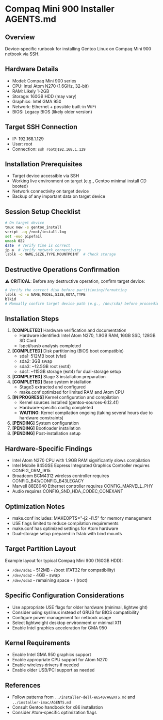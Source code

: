 # Compaq Mini 900 Installer AGENTS.md

## Overview
Device-specific runbook for installing Gentoo Linux on Compaq Mini 900 netbook via SSH.

## Hardware Details
- Model: Compaq Mini 900 series
- CPU: Intel Atom N270 (1.6GHz, 32-bit)
- RAM: Likely 1-2GB
- Storage: 160GB HDD (may vary)
- Graphics: Intel GMA 950
- Network: Ethernet + possible built-in WiFi
- BIOS: Legacy BIOS (likely older version)

## Target SSH Connection
- IP: 192.168.1.129
- User: root
- Connection: `ssh root@192.168.1.129`

## Installation Prerequisites
- Target device accessible via SSH
- Working live environment on target (e.g., Gentoo minimal install CD booted)
- Network connectivity on target device
- Backup of any important data on target device

## Session Setup Checklist
```bash
# On target device
tmux new -s gentoo_install
script -aq /root/install.log
set -euo pipefail
umask 022
date  # Verify time is correct
ip a  # Verify network connectivity
lsblk -o NAME,SIZE,TYPE,MOUNTPOINT  # Check storage
```

## Destructive Operations Confirmation
⚠️ **CRITICAL**: Before any destructive operation, confirm target device:

```bash
# Verify the correct disk before partitioning/formatting
lsblk -d -o NAME,MODEL,SIZE,ROTA,TYPE
blkid
# Manually confirm target device path (e.g., /dev/sda) before proceeding
```

## Installation Steps
1. **[COMPLETED]** Hardware verification and documentation
   - Hardware identified: Intel Atom N270, 1.9GB RAM, 16GB SSD, 128GB SD Card
   - lspci/lsusb analysis completed
2. **[COMPLETED]** Disk partitioning (BIOS boot compatible)
   - sda1: 512MB boot (vfat)
   - sda2: 3GB swap
   - sda3: ~12.5GB root (ext4)
   - sdc1: ~115GB storage (ext4) for dual-storage setup
3. **[COMPLETED]** Stage 3 installation preparation
4. **[COMPLETED]** Base system installation
   - Stage3 extracted and configured
   - make.conf optimized for limited RAM and Atom CPU
5. **[IN PROGRESS]** Kernel configuration and compilation
   - Kernel sources installed (gentoo-sources-6.12.41)
   - Hardware-specific config completed
   - **WAITING**: Kernel compilation ongoing (taking several hours due to hardware constraints)
6. **[PENDING]** System configuration
7. **[PENDING]** Bootloader installation
8. **[PENDING]** Post-installation setup

## Hardware-Specific Findings
- Intel Atom N270 CPU with 1.9GB RAM significantly slows compilation
- Intel Mobile 945GSE Express Integrated Graphics Controller requires CONFIG_DRM_I915
- Broadcom BCM4312 wireless controller requires CONFIG_B43/CONFIG_B43LEGACY
- Marvell 88E8040 Ethernet controller requires CONFIG_MARVELL_PHY
- Audio requires CONFIG_SND_HDA_CODEC_CONEXANT

## Optimization Notes
- make.conf includes: MAKEOPTS="-j2 -l1.5" for memory management
- USE flags limited to reduce compilation requirements
- make.conf has optimized settings for Atom hardware
- Dual-storage setup prepared in fstab with bind mounts

## Target Partition Layout
Example layout for typical Compaq Mini 900 (160GB HDD):
- `/dev/sda1` - 512MB - /boot (FAT32 for compatibility)
- `/dev/sda2` - 4GB - swap
- `/dev/sda3` - remaining space - / (root)

## Specific Configuration Considerations
- Use appropriate USE flags for older hardware (minimal, lightweight)
- Consider using syslinux instead of GRUB for BIOS compatibility
- Configure power management for netbook usage
- Select lightweight desktop environment or minimal X11
- Enable Intel graphics acceleration for GMA 950

## Kernel Requirements
- Enable Intel GMA 950 graphics support
- Enable appropriate CPU support for Atom N270
- Enable wireless drivers if needed
- Enable older USB/PCI support as needed

## References
- Follow patterns from `../installer-dell-e6540/AGENTS.md` and `../installer-imac/AGENTS.md`
- Consult Gentoo handbook for x86 installation
- Consider Atom-specific optimization flags